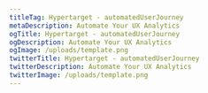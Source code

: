 ```yaml
---
titleTag: Hypertarget - automatedUserJourney
metaDescription: Automate Your UX Analytics
ogTitle: Hypertarget - automatedUserJourney
ogDescription: Automate Your UX Analytics
ogImage: /uploads/template.png
twitterTitle: Hypertarget - automatedUserJourney
twitterDescription: Automate Your UX Analytics
twitterImage: /uploads/template.png
---
```

